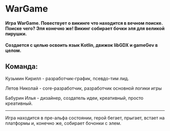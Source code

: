 # WarGame

#### Игра WarGame. Повествует о викинге что находится в вечном поиске. Поиске чего? Эля конечно же! Викинг собирает бочки эля для великой пирушки.

#### Создается с целью освоить язык Kotlin, движок libGDX и gameGev в целом.

## Команда: 

Кузьмин Кирилл - разработчик-график, псевдо-тим лид.

Летов Николай - core-разработчик, разработчик основной логики игры

Бабурин Илья - дизайнер, создатель идеи, креативный, просто креативный.
***
Игра находится в пре-альфа состоянии, герой бегает, прыгает, встает на платформы и, конечно же, собирает бочонки с элем.
